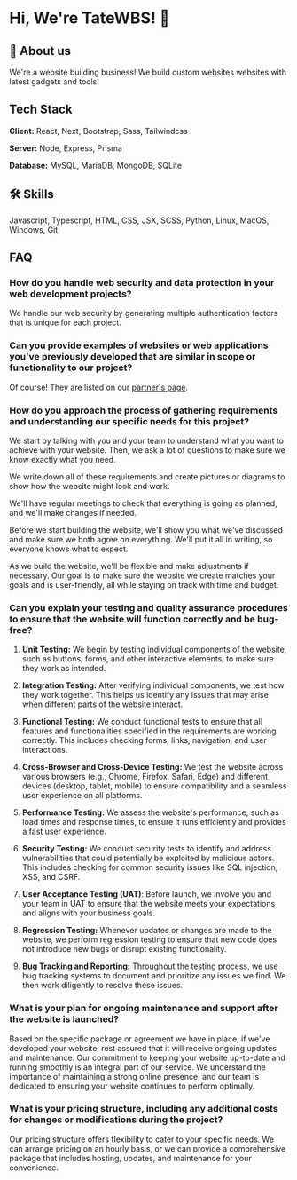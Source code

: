 
# Hi, We're TateWBS! 👋


## 🚀 About us
We're a website building business! We build custom websites websites with latest gadgets and tools!


## Tech Stack

**Client:** React, Next, Bootstrap, Sass, Tailwindcss

**Server:** Node, Express, Prisma

**Database:** MySQL, MariaDB, MongoDB, SQLite


## 🛠 Skills
Javascript, Typescript, HTML, CSS, JSX, SCSS, Python, Linux, MacOS, Windows, Git 


## FAQ

### How do you handle web security and data protection in your web development projects?

We handle our web security by generating multiple authentication factors that is unique for each project.

### Can you provide examples of websites or web applications you've previously developed that are similar in scope or functionality to our project?

Of course! They are listed on our [partner's page](https://www.tatewbs.com/partners).

### How do you approach the process of gathering requirements and understanding our specific needs for this project?

We start by talking with you and your team to understand what you want to achieve with your website. Then, we ask a lot of questions to make sure we know exactly what you need.

We write down all of these requirements and create pictures or diagrams to show how the website might look and work.

We'll have regular meetings to check that everything is going as planned, and we'll make changes if needed.

Before we start building the website, we'll show you what we've discussed and make sure we both agree on everything. We'll put it all in writing, so everyone knows what to expect.

As we build the website, we'll be flexible and make adjustments if necessary. Our goal is to make sure the website we create matches your goals and is user-friendly, all while staying on track with time and budget.

### Can you explain your testing and quality assurance procedures to ensure that the website will function correctly and be bug-free?

1. **Unit Testing:** We begin by testing individual components of the website, such as buttons, forms, and other interactive elements, to make sure they work as intended.

2. **Integration Testing:** After verifying individual components, we test how they work together. This helps us identify any issues that may arise when different parts of the website interact.

3. **Functional Testing:** We conduct functional tests to ensure that all features and functionalities specified in the requirements are working correctly. This includes checking forms, links, navigation, and user interactions.

4. **Cross-Browser and Cross-Device Testing:** We test the website across various browsers (e.g., Chrome, Firefox, Safari, Edge) and different devices (desktop, tablet, mobile) to ensure compatibility and a seamless user experience on all platforms.

5. **Performance Testing:** We assess the website's performance, such as load times and response times, to ensure it runs efficiently and provides a fast user experience.

6. **Security Testing:** We conduct security tests to identify and address vulnerabilities that could potentially be exploited by malicious actors. This includes checking for common security issues like SQL injection, XSS, and CSRF.

7. **User Acceptance Testing (UAT)**: Before launch, we involve you and your team in UAT to ensure that the website meets your expectations and aligns with your business goals.

8. **Regression Testing:** Whenever updates or changes are made to the website, we perform regression testing to ensure that new code does not introduce new bugs or disrupt existing functionality.

9. **Bug Tracking and Reporting:** Throughout the testing process, we use bug tracking systems to document and prioritize any issues we find. We then work diligently to resolve these issues.


### What is your plan for ongoing maintenance and support after the website is launched?

Based on the specific package or agreement we have in place, if we've developed your website, rest assured that it will receive ongoing updates and maintenance. Our commitment to keeping your website up-to-date and running smoothly is an integral part of our service. We understand the importance of maintaining a strong online presence, and our team is dedicated to ensuring your website continues to perform optimally.

### What is your pricing structure, including any additional costs for changes or modifications during the project? 

Our pricing structure offers flexibility to cater to your specific needs. We can arrange pricing on an hourly basis, or we can provide a comprehensive package that includes hosting, updates, and maintenance for your convenience.


